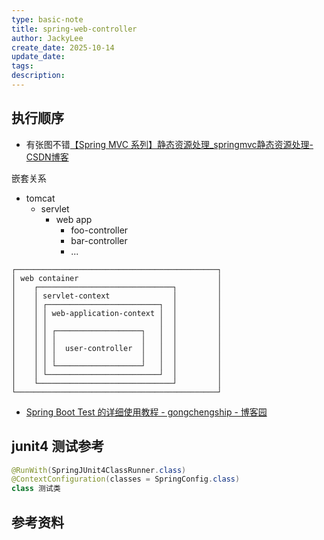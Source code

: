 ```yaml
---
type: basic-note
title: spring-web-controller
author: JackyLee
create_date: 2025-10-14
update_date:
tags:
description:
---
```


## 执行顺序

- 有张图不错[【Spring MVC 系列】静态资源处理_springmvc静态资源处理-CSDN博客](https://blog.csdn.net/zzuhkp/article/details/121604937)

嵌套关系

- tomcat
  - servlet
    - web app
      - foo-controller
      - bar-controller
      - ...

```ascii
┌─────────────────────────────────────────────┐
│ web container                               │
│    ┌──────────────────────────────┐         │
│    │ servlet-context              │         │
│    │ ┌─────────────────────────┐  │         │
│    │ │ web-application-context │  │         │
│    │ │                         │  │         │
│    │ │ ┌───────────────────┐   │  │         │
│    │ │ │                   │   │  │         │
│    │ │ │  user-controller  │   │  │         │
│    │ │ │                   │   │  │         │
│    │ │ └───────────────────┘   │  │         │
│    │ └─────────────────────────┘  │         │
│    └──────────────────────────────┘         │
└─────────────────────────────────────────────┘
```

- [Spring Boot Test 的详细使用教程 - gongchengship - 博客园](https://www.cnblogs.com/gongchengship/p/18540901)

## junit4 测试参考

```java
@RunWith(SpringJUnit4ClassRunner.class)
@ContextConfiguration(classes = SpringConfig.class)
class 测试类
```

## 参考资料
